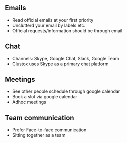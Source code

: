 ## Emails
  * Read official emails at your first priority
  * Unclutterd your email by labels etc. 
  * Official requests/information should be through email

## Chat 
  * Channels: Skype, Google Chat, Slack, Google Team
  * Clustox uses Skype as a primary chat platform

## Meetings
  * See other people schedule through google calendar
  * Book a slot via google calendar 
  * Adhoc meetings

## Team communication
  * Prefer Face-to-face communication
  * Sitting together as a team
    